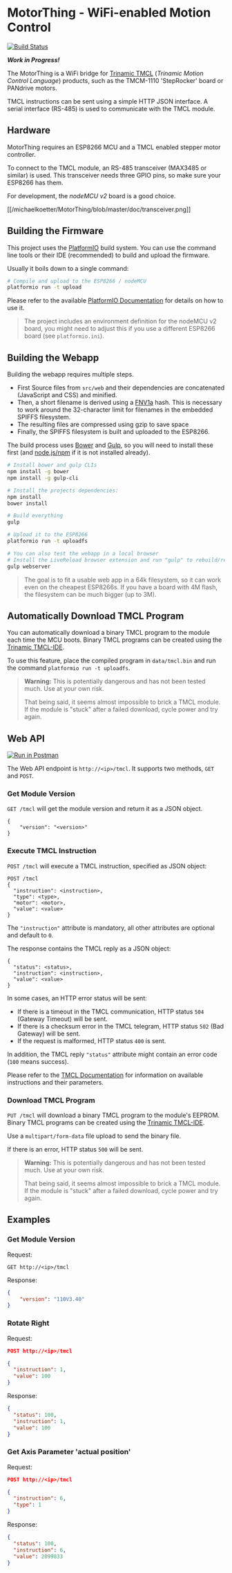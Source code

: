 # MotorThing - WiFi-enabled Motion Control

[![Build Status](https://travis-ci.org/michaelkoetter/MotorThing.svg?branch=master)](https://travis-ci.org/michaelkoetter/MotorThing)

**_Work in Progress!_**

The MotorThing is a WiFi bridge for [Trinamic TMCL][TMCL] (_Trinamic Motion Control
Language_) products, such as the TMCM-1110 'StepRocker' board or PANdrive
motors.

TMCL instructions can be sent using a simple HTTP JSON interface. A serial
interface (RS-485) is used to communicate with the TMCL module.

## Hardware

MotorThing requires an ESP8266 MCU and a TMCL enabled stepper motor controller.

To connect to the TMCL module, an RS-485 transceiver (MAX3485 or similar) is
used. This transceiver needs three GPIO pins, so make sure your ESP8266 has
them.

For development, the _nodeMCU v2_ board is a good choice.

[[/michaelkoetter/MotorThing/blob/master/doc/transceiver.png]]


## Building the Firmware

This project uses the [PlatformIO] build system.
You can use the command line tools or their IDE (recommended) to build
and upload the firmware.

Usually it boils down to a single command:

```bash
# Compile and upload to the ESP8266 / nodeMCU
platformio run -t upload
```

Please refer to the available [PlatformIO Documentation](http://docs.platformio.org/en/latest/)
for details on how to use it.

> The project includes an environment definition for the nodeMCU v2 board,
> you might need to adjust this if you use a different ESP8266 board
> (see `platformio.ini`).

## Building the Webapp

Building the webapp requires multiple steps.

- First Source files from `src/web` and their dependencies are concatenated
(JavaScript and CSS) and minified.
- Then, a short filename is derived using a [FNV1a] hash.
This is necessary to work around the 32-character limit for filenames in the
embedded SPIFFS filesystem.
- The resulting files are compressed using gzip to save space
- Finally, the SPIFFS filesystem is built and uploaded to the ESP8266.

The build process uses [Bower] and [Gulp], so you will need to install these first
(and [node.js/npm][nodejs] if it is not installed already).

```bash
# Install bower and gulp CLIs
npm install -g bower
npm install -g gulp-cli

# Install the projects dependencies:
npm install
bower install

# Build everything
gulp

# Upload it to the ESP8266
platformio run -t uploadfs

# You can also test the webapp in a local browser
# Install the LiveReload browser extension and run "gulp" to rebuild/reload automatically
gulp webserver
```

> The goal is to fit a usable web app in a 64k filesystem, so it can work even
> on the cheapest ESP8266s. If you have a board with 4M flash, the filesystem
> can be much bigger (up to 3M).

## Automatically Download TMCL Program

You can automatically download a binary TMCL program to the module each time
the MCU boots.
Binary TMCL programs can be created using the [Trinamic TMCL-IDE][TMCL].

To use this feature, place the compiled program in `data/tmcl.bin` and run the command
`platformio run -t uploadfs`.

> **Warning:** This is potentially dangerous and has not been tested much.
> Use at your own risk.
>
> That being said, it seems almost impossible to brick a TMCL module.
> If the module is "stuck" after a failed download, cycle power
> and try again.

## Web API

[![Run in Postman](https://run.pstmn.io/button.png)](https://www.getpostman.com/run-collection/9dce439679000a723515#?env%5Besp8266-ap%5D=W3sia2V5IjoiaG9zdCIsInZhbHVlIjoiMTkyLjE2OC40LjEiLCJ0eXBlIjoidGV4dCIsImVuYWJsZWQiOnRydWV9XQ==")

The Web API endpoint is `http://<ip>/tmcl`. It supports two methods, `GET`
and `POST`.

### Get Module Version

`GET /tmcl` will get the module version and return it as a JSON object.

```
{
    "version": "<version>"
}
```

### Execute TMCL Instruction

`POST /tmcl` will execute a TMCL instruction, specified as JSON object:

```
POST /tmcl
{
  "instruction": <instruction>,
  "type": <type>,
  "motor": <motor>,
  "value": <value>
}
```

The `"instruction"` attribute is mandatory, all other attributes are optional
and default to `0`.

The response contains the TMCL reply as a JSON object:

```
{
  "status": <status>,
  "instruction": <instruction>,
  "value": <value>
}
```

In some cases, an HTTP error status will be sent:
* If there is a timeout in the TMCL communication, HTTP status `504` (Gateway
  Timeout) will be sent.
* If there is a checksum error in the TMCL telegram, HTTP status `502` (Bad
  Gateway) will be sent.
* If the request is malformed, HTTP status `400` is sent.

In addition, the TMCL reply `"status"` attribute might contain an error code
(`100` means success).

Please refer to the [TMCL Documentation][TMCL] for information on available
instructions and their parameters.

### Download TMCL Program

`PUT /tmcl` will download a binary TMCL program to the module's EEPROM.
Binary TMCL programs can be created using the [Trinamic TMCL-IDE][TMCL].

Use a `multipart/form-data` file upload to send the binary file.

If there is an error, HTTP status `500` will be sent.

> **Warning:** This is potentially dangerous and has not been tested much.
> Use at your own risk.
>
> That being said, it seems almost impossible to brick a TMCL module.
> If the module is "stuck" after a failed download, cycle power
> and try again.

## Examples

### Get Module Version

Request:
```
GET http://<ip>/tmcl
```

Response:
```json
{
    "version": "110V3.40"
}
```

### Rotate Right

Request:
```json
POST http://<ip>/tmcl

{
  "instruction": 1,
  "value": 100
}
```

Response:
```json
{
  "status": 100,
  "instruction": 1,
  "value": 100
}
```

### Get Axis Parameter 'actual position'

Request:
```json
POST http://<ip>/tmcl

{
  "instruction": 6,
  "type": 1
}
```

Response:
```json
{
  "status": 100,
  "instruction": 6,
  "value": 2099833
}
```

[TMCL]: http://www.trinamic.com/software-tools/tmcl-ide
[Bower]: http://bower.io/
[Gulp]: http://gulpjs.com/
[nodejs]: http://nodejs.org/
[PlatformIO]: http://platformio.org/
[FNV1a]: https://en.wikipedia.org/wiki/Fowler%E2%80%93Noll%E2%80%93Vo_hash_function

